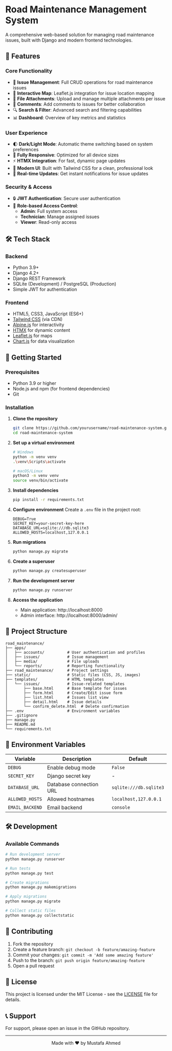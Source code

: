 # Road Maintenance Management System

A comprehensive web-based solution for managing road maintenance issues, built with Django and modern frontend technologies.

## 🚀 Features

### Core Functionality
- 🚧 **Issue Management**: Full CRUD operations for road maintenance issues
- 📍 **Interactive Map**: Leaflet.js integration for issue location mapping
- 📂 **File Attachments**: Upload and manage multiple attachments per issue
- 💬 **Comments**: Add comments to issues for better collaboration
- 🔍 **Search & Filter**: Advanced search and filtering capabilities
- 📊 **Dashboard**: Overview of key metrics and statistics

### User Experience
- 🌓 **Dark/Light Mode**: Automatic theme switching based on system preferences
- 📱 **Fully Responsive**: Optimized for all device sizes
- ⚡ **HTMX Integration**: For fast, dynamic page updates
- 🎨 **Modern UI**: Built with Tailwind CSS for a clean, professional look
- 🔔 **Real-time Updates**: Get instant notifications for issue updates

### Security & Access
- 🔒 **JWT Authentication**: Secure user authentication
- 👥 **Role-based Access Control**:
  - **Admin**: Full system access
  - **Technician**: Manage assigned issues
  - **Viewer**: Read-only access

## 🛠 Tech Stack

### Backend
- Python 3.9+
- Django 4.2+
- Django REST Framework
- SQLite (Development) / PostgreSQL (Production)
- Simple JWT for authentication

### Frontend
- HTML5, CSS3, JavaScript (ES6+)
- [Tailwind CSS](https://tailwindcss.com/) (via CDN)
- [Alpine.js](https://alpinejs.dev/) for interactivity
- [HTMX](https://htmx.org/) for dynamic content
- [Leaflet.js](https://leafletjs.com/) for maps
- [Chart.js](https://www.chartjs.org/) for data visualization

## 🚀 Getting Started

### Prerequisites
- Python 3.9 or higher
- Node.js and npm (for frontend dependencies)
- Git

### Installation

1. **Clone the repository**
   ```bash
   git clone https://github.com/yourusername/road-maintenance-system.git
   cd road-maintenance-system
   ```

2. **Set up a virtual environment**
   ```bash
   # Windows
   python -m venv venv
   .\venv\Scripts\activate
   
   # macOS/Linux
   python3 -m venv venv
   source venv/bin/activate
   ```

3. **Install dependencies**
   ```bash
   pip install -r requirements.txt
   ```

4. **Configure environment**
   Create a `.env` file in the project root:
   ```env
   DEBUG=True
   SECRET_KEY=your-secret-key-here
   DATABASE_URL=sqlite:///db.sqlite3
   ALLOWED_HOSTS=localhost,127.0.0.1
   ```

5. **Run migrations**
   ```bash
   python manage.py migrate
   ```

6. **Create a superuser**
   ```bash
   python manage.py createsuperuser
   ```

7. **Run the development server**
   ```bash
   python manage.py runserver
   ```

8. **Access the application**
   - Main application: http://localhost:8000
   - Admin interface: http://localhost:8000/admin/

## 📂 Project Structure

```
road_maintenance/
├── apps/
│   ├── accounts/          # User authentication and profiles
│   ├── issues/            # Issue management
│   ├── media/             # File uploads
│   └── reports/           # Reporting functionality
├── road_maintenance/      # Project settings
├── static/                # Static files (CSS, JS, images)
├── templates/             # HTML templates
│   └── issues/            # Issue-related templates
│       ├── base.html      # Base template for issues
│       ├── form.html      # Create/Edit issue form
│       ├── list.html      # Issues list view
│       ├── detail.html    # Issue details
│       └── confirm_delete.html  # Delete confirmation
├── .env                   # Environment variables
├── .gitignore
├── manage.py
├── README.md
└── requirements.txt
```

## 🔧 Environment Variables

| Variable | Description | Default |
|----------|-------------|---------|
| `DEBUG` | Enable debug mode | `False` |
| `SECRET_KEY` | Django secret key | - |
| `DATABASE_URL` | Database connection URL | `sqlite:///db.sqlite3` |
| `ALLOWED_HOSTS` | Allowed hostnames | `localhost,127.0.0.1` |
| `EMAIL_BACKEND` | Email backend | `console` |

## 🛠 Development

### Available Commands

```bash
# Run development server
python manage.py runserver

# Run tests
python manage.py test

# Create migrations
python manage.py makemigrations

# Apply migrations
python manage.py migrate

# Collect static files
python manage.py collectstatic
```

## 🤝 Contributing

1. Fork the repository
2. Create a feature branch: `git checkout -b feature/amazing-feature`
3. Commit your changes: `git commit -m 'Add some amazing feature'`
4. Push to the branch: `git push origin feature/amazing-feature`
5. Open a pull request

## 📄 License

This project is licensed under the MIT License - see the [LICENSE](LICENSE) file for details.

## 📞 Support

For support, please open an issue in the GitHub repository.

---

<div align="center">
  Made with ❤️ by Mustafa Ahmed
</div>
